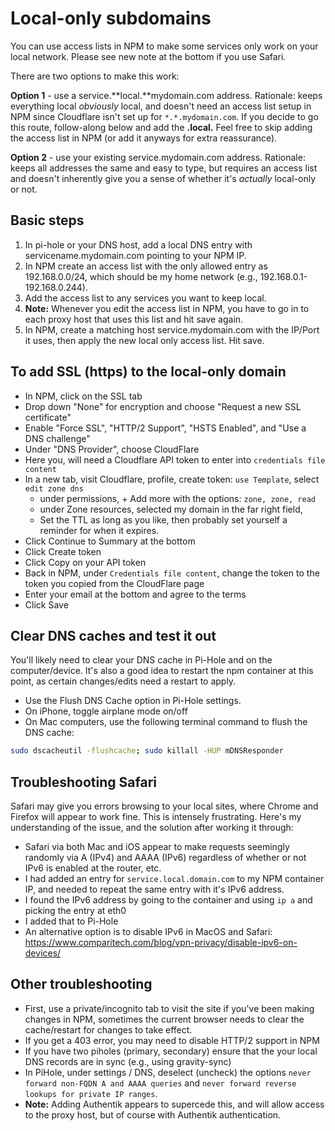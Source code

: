 # Local-only subdomains

You can use access lists in NPM to make some services only work on your local network. Please see new note at the bottom if you use Safari.

There are two options to make this work:

**Option 1** - use a service.**local.**mydomain.com address. Rationale: keeps everything local *obviously* local, and doesn't need an access list setup in NPM since Cloudflare isn't set up for `*.*.mydomain.com`. If you decide to go this route, follow-along below and add the **.local.** Feel free to skip adding the access list in NPM (or add it anyways for extra reassurance).

**Option 2** - use your existing service.mydomain.com address. Rationale: keeps all addresses the same and easy to type, but requires an access list and doesn't inherently give you a sense of whether it's *actually* local-only or not.

## Basic steps

1. In pi-hole or your DNS host, add a local DNS entry with servicename.mydomain.com pointing to your NPM IP.
2. In NPM create an access list with the only allowed entry as 192.168.0.0/24, which should be my home network (e.g., 192.168.0.1-192.168.0.244).
3. Add the access list to any services you want to keep local.
4. **Note:** Whenever you edit the access list in NPM, you have to go in to each proxy host that uses this list and hit save again.
5. In NPM, create a matching host service.mydomain.com with the IP/Port it uses, then apply the new local only access list. Hit save.

## To add SSL (https) to the local-only domain

- In NPM, click on the SSL tab
- Drop down "None" for encryption and choose "Request a new SSL certificate"
- Enable "Force SSL", "HTTP/2 Support", "HSTS Enabled", and "Use a DNS challenge"
- Under "DNS Provider", choose CloudFlare
- Here you, will need a Cloudflare API token to enter into `credentials file content`
- In a new tab, visit Cloudflare, profile, create token: `use Template`, select `edit zone dns`
  - under permissions, + Add more with the options: `zone, zone, read`
  - under Zone resources, selected my domain in the far right field, 
  - Set the TTL as long as you like, then probably set yourself a reminder for when it expires.
- Click Continue to Summary at the bottom
- Click Create token
- Click Copy on your API token
- Back in NPM, under `Credentials file content`, change the token to the token you copied from the CloudFlare page
- Enter your email at the bottom and agree to the terms
- Click Save

## Clear DNS caches and test it out

You'll likely need to clear your DNS cache in Pi-Hole and on the computer/device. It's also a good idea to restart the npm container at this point, as certain changes/edits need a restart to apply.

- Use the Flush DNS Cache option in Pi-Hole settings. 
- On iPhone, toggle airplane mode on/off
- On Mac computers, use the following terminal command to flush the DNS cache:

```bash
sudo dscacheutil -flushcache; sudo killall -HUP mDNSResponder
```

## Troubleshooting Safari

Safari may give you errors browsing to your local sites, where Chrome and Firefox will appear to work fine. This is intensely frustrating. Here's my understanding of the issue, and the solution after working it through:

- Safari via both Mac and iOS appear to make requests seemingly randomly via A (IPv4) and AAAA (IPv6) regardless of whether or not IPv6 is enabled at the router, etc.
- I had added an entry for `service.local.domain.com` to my NPM container IP, and needed to repeat the same entry with it's IPv6 address.
- I found the IPv6 address by going to the container and using `ip a` and picking the entry at eth0
- I added that to Pi-Hole
- An alternative option is to disable IPv6 in MacOS and Safari: https://www.comparitech.com/blog/vpn-privacy/disable-ipv6-on-devices/

## Other troubleshooting

- First, use a private/incognito tab to visit the site if you've been making changes in NPM, sometimes the current browser needs to clear the cache/restart for changes to take effect.
- If you get a 403 error, you may need to disable HTTP/2 support in NPM
- If you have two piholes (primary, secondary) ensure that the your local DNS records are in sync (e.g., using gravity-sync)
- In PiHole, under settings / DNS, deselect (uncheck) the options `never forward non-FQDN A and AAAA queries` and `never forward reverse lookups for private IP ranges`.
- **Note:** Adding Authentik appears to supercede this, and will allow  access to the proxy host, but of course with Authentik authentication.




